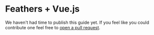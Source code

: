 # Feathers + Vue.js

We haven't had time to publish this guide yet. If you feel like you could contribute one feel free to [open a pull request](https://github.com/feathersjs/feathers-docs/edit/master/frameworks/vuejs.md).
